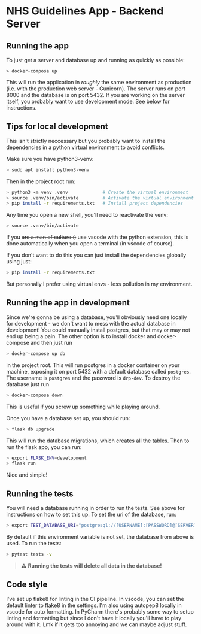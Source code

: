 # NHS Guidelines App - Backend Server

## Running the app

To just get a server and database up and running as quickly as possible:

```
> docker-compose up
```

This will run the application in _roughly_ the same environment as production (i.e. with the production web server - Gunicorn).
The server runs on port 8000 and the database is on port 5432.
If you are working on the server itself, you probably want to use development mode. See below for instructions.

## Tips for local development

This isn't strictly neccessary but you probably want to install the dependencies in a python virtual environment to avoid conflicts.

Make sure you have python3-venv:

```sh
> sudo apt install python3-venv
```

Then in the project root run:

```sh
> python3 -m venv .venv             # Create the virtual environment
> source .venv/bin/activate         # Activate the virtual environment in your shell
> pip install -r requirements.txt   # Install project dependencies
```

Any time you open a new shell, you'll need to reactivate the venv:

```sh
> source .venv/bin/activate
```

If you ~~are a man of culture :)~~ use vscode with the python extension, this is done automatically when you open a terminal (in vscode of course).

If you don't want to do this you can just install the dependencies globally using just:

```sh
> pip install -r requirements.txt
```

But personally I prefer using virtual envs - less pollution in my environment.

## Running the app in development

Since we're gonna be using a database, you'll obviously need one locally for development - we don't want to mess with the actual database in development! You could manually install postgres, but that may or may not end up being a pain. The other option is to install docker and docker-compose and then just run

```sh
> docker-compose up db
```

in the project root. This will run postgres in a docker container on your machine, exposing it on port 5432 with a default database called `postgres`. The username is `postgres` and the password is `drp-dev`. To destroy the database just run

```sh
> docker-compose down
```

This is useful if you screw up something while playing around.

Once you have a database set up, you should run:

```sh
> flask db upgrade
```

This will run the database migrations, which creates all the tables. Then to run the flask app, you can run:

```sh
> export FLASK_ENV=development
> flask run
```

Nice and simple!

## Running the tests

You will need a database running in order to run the tests. See above for instructions on how to set this up. To set the uri of the database, run:

```sh
> export TEST_DATABASE_URI="postgresql://[USERNAME]:[PASSWORD]@[SERVER]:[PORT]/[DATABASE_NAME]"
```

By default if this environment variable is not set, the database from above is used. To run the tests:

```sh
> pytest tests -v
```

> :warning: **Running the tests will delete all data in the database!**

## Code style

I've set up flake8 for linting in the CI pipeline. In vscode, you can set the default linter to flake8 in the settings. I'm also using autopep8 locally in vscode for auto formatting. In PyCharm there's probably some way to setup linting and formatting but since I don't have it locally you'll have to play around with it. Lmk if it gets too annoying and we can maybe adjust stuff.
